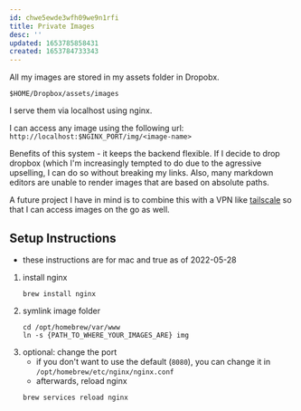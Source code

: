 ```yaml
---
id: chwe5ewde3wfh09we9n1rfi
title: Private Images
desc: ''
updated: 1653785858431
created: 1653784733343
---
```


All my images are stored in my assets folder in Dropobx.
```
$HOME/Dropbox/assets/images
```

I serve them via localhost using nginx.

I can access any image using the following url: `http://localhost:$NGINX_PORT/img/<image-name>`

Benefits of this system - it keeps the backend flexible. If I decide to drop dropbox (which I'm increasingly tempted to do due to the agressive upselling, I can do so without breaking my links. Also, many markdown editors are unable to render images that are based on absolute paths.

A future project I have in mind is to combine this with a VPN like [tailscale](https://tailscale.com/) so that I can access images on the go as well. 

## Setup Instructions 
- these instructions are for mac and true as of 2022-05-28

1. install nginx
    ```
    brew install nginx
    ```
1. symlink image folder
    ```
    cd /opt/homebrew/var/www
    ln -s {PATH_TO_WHERE_YOUR_IMAGES_ARE} img
    ```
1. optional: change the port 
    - if you don't want to use the default (`8080`), you can change it in `/opt/homebrew/etc/nginx/nginx.conf`
    - afterwards, reload nginx
    ```
    brew services reload nginx
    ```